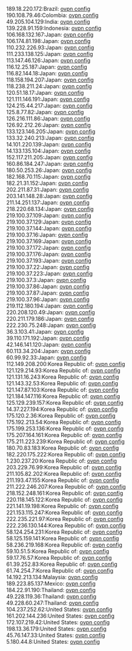 189.18.220.172:Brazil: [ovpn config](vpn/189_18_220_172.ovpn)  
190.108.79.46:Colombia: [ovpn config](vpn/190_108_79_46.ovpn)  
49.205.104.129:India: [ovpn config](vpn/49_205_104_129.ovpn)  
139.228.91.159:Indonesia: [ovpn config](vpn/139_228_91_159.ovpn)  
106.168.132.167:Japan: [ovpn config](vpn/106_168_132_167.ovpn)  
106.174.81.198:Japan: [ovpn config](vpn/106_174_81_198.ovpn)  
110.232.226.93:Japan: [ovpn config](vpn/110_232_226_93.ovpn)  
111.233.138.125:Japan: [ovpn config](vpn/111_233_138_125.ovpn)  
113.147.46.126:Japan: [ovpn config](vpn/113_147_46_126.ovpn)  
116.12.25.187:Japan: [ovpn config](vpn/116_12_25_187.ovpn)  
116.82.144.18:Japan: [ovpn config](vpn/116_82_144_18.ovpn)  
118.158.194.207:Japan: [ovpn config](vpn/118_158_194_207.ovpn)  
118.238.211.24:Japan: [ovpn config](vpn/118_238_211_24.ovpn)  
120.51.18.17:Japan: [ovpn config](vpn/120_51_18_17.ovpn)  
121.111.146.191:Japan: [ovpn config](vpn/121_111_146_191.ovpn)  
124.215.44.217:Japan: [ovpn config](vpn/124_215_44_217.ovpn)  
125.8.77.82:Japan: [ovpn config](vpn/125_8_77_82.ovpn)  
126.216.111.86:Japan: [ovpn config](vpn/126_216_111_86.ovpn)  
126.92.212.26:Japan: [ovpn config](vpn/126_92_212_26.ovpn)  
133.123.146.205:Japan: [ovpn config](vpn/133_123_146_205.ovpn)  
133.32.240.213:Japan: [ovpn config](vpn/133_32_240_213.ovpn)  
14.101.220.139:Japan: [ovpn config](vpn/14_101_220_139.ovpn)  
14.133.135.104:Japan: [ovpn config](vpn/14_133_135_104.ovpn)  
152.117.211.205:Japan: [ovpn config](vpn/152_117_211_205.ovpn)  
160.86.184.247:Japan: [ovpn config](vpn/160_86_184_247.ovpn)  
180.50.253.26:Japan: [ovpn config](vpn/180_50_253_26.ovpn)  
182.168.70.115:Japan: [ovpn config](vpn/182_168_70_115.ovpn)  
182.21.31.152:Japan: [ovpn config](vpn/182_21_31_152.ovpn)  
202.211.87.31:Japan: [ovpn config](vpn/202_211_87_31.ovpn)  
203.141.148.28:Japan: [ovpn config](vpn/203_141_148_28.ovpn)  
211.14.251.137:Japan: [ovpn config](vpn/211_14_251_137.ovpn)  
218.220.68.134:Japan: [ovpn config](vpn/218_220_68_134.ovpn)  
219.100.37.109:Japan: [ovpn config](vpn/219_100_37_109.ovpn)  
219.100.37.129:Japan: [ovpn config](vpn/219_100_37_129.ovpn)  
219.100.37.144:Japan: [ovpn config](vpn/219_100_37_144.ovpn)  
219.100.37.16:Japan: [ovpn config](vpn/219_100_37_16.ovpn)  
219.100.37.169:Japan: [ovpn config](vpn/219_100_37_169.ovpn)  
219.100.37.172:Japan: [ovpn config](vpn/219_100_37_172.ovpn)  
219.100.37.176:Japan: [ovpn config](vpn/219_100_37_176.ovpn)  
219.100.37.193:Japan: [ovpn config](vpn/219_100_37_193.ovpn)  
219.100.37.22:Japan: [ovpn config](vpn/219_100_37_22.ovpn)  
219.100.37.223:Japan: [ovpn config](vpn/219_100_37_223.ovpn)  
219.100.37.3:Japan: [ovpn config](vpn/219_100_37_3.ovpn)  
219.100.37.86:Japan: [ovpn config](vpn/219_100_37_86.ovpn)  
219.100.37.87:Japan: [ovpn config](vpn/219_100_37_87.ovpn)  
219.100.37.96:Japan: [ovpn config](vpn/219_100_37_96.ovpn)  
219.112.180.194:Japan: [ovpn config](vpn/219_112_180_194.ovpn)  
220.208.120.49:Japan: [ovpn config](vpn/220_208_120_49.ovpn)  
220.211.179.186:Japan: [ovpn config](vpn/220_211_179_186.ovpn)  
222.230.75.248:Japan: [ovpn config](vpn/222_230_75_248.ovpn)  
36.3.103.41:Japan: [ovpn config](vpn/36_3_103_41.ovpn)  
39.110.171.192:Japan: [ovpn config](vpn/39_110_171_192.ovpn)  
42.146.141.120:Japan: [ovpn config](vpn/42_146_141_120.ovpn)  
60.113.34.204:Japan: [ovpn config](vpn/60_113_34_204.ovpn)  
60.99.92.33:Japan: [ovpn config](vpn/60_99_92_33.ovpn)  
112.149.208.200:Korea Republic of: [ovpn config](vpn/112_149_208_200.ovpn)  
121.129.214.93:Korea Republic of: [ovpn config](vpn/121_129_214_93.ovpn)  
121.131.16.243:Korea Republic of: [ovpn config](vpn/121_131_16_243.ovpn)  
121.143.32.53:Korea Republic of: [ovpn config](vpn/121_143_32_53.ovpn)  
121.147.87.103:Korea Republic of: [ovpn config](vpn/121_147_87_103.ovpn)  
121.184.147.116:Korea Republic of: [ovpn config](vpn/121_184_147_116.ovpn)  
125.129.239.157:Korea Republic of: [ovpn config](vpn/125_129_239_157.ovpn)  
14.37.227.194:Korea Republic of: [ovpn config](vpn/14_37_227_194.ovpn)  
175.120.2.36:Korea Republic of: [ovpn config](vpn/175_120_2_36.ovpn)  
175.192.213.54:Korea Republic of: [ovpn config](vpn/175_192_213_54.ovpn)  
175.199.253.136:Korea Republic of: [ovpn config](vpn/175_199_253_136.ovpn)  
175.207.164.161:Korea Republic of: [ovpn config](vpn/175_207_164_161.ovpn)  
175.211.223.239:Korea Republic of: [ovpn config](vpn/175_211_223_239.ovpn)  
180.70.83.183:Korea Republic of: [ovpn config](vpn/180_70_83_183.ovpn)  
182.220.175.222:Korea Republic of: [ovpn config](vpn/182_220_175_222.ovpn)  
1.230.237.20:Korea Republic of: [ovpn config](vpn/1_230_237_20.ovpn)  
203.229.76.99:Korea Republic of: [ovpn config](vpn/203_229_76_99.ovpn)  
211.105.82.202:Korea Republic of: [ovpn config](vpn/211_105_82_202.ovpn)  
211.193.47.155:Korea Republic of: [ovpn config](vpn/211_193_47_155.ovpn)  
211.222.246.207:Korea Republic of: [ovpn config](vpn/211_222_246_207.ovpn)  
218.152.248.161:Korea Republic of: [ovpn config](vpn/218_152_248_161.ovpn)  
220.118.145.122:Korea Republic of: [ovpn config](vpn/220_118_145_122.ovpn)  
221.141.19.198:Korea Republic of: [ovpn config](vpn/221_141_19_198.ovpn)  
221.153.115.247:Korea Republic of: [ovpn config](vpn/221_153_115_247.ovpn)  
222.235.221.97:Korea Republic of: [ovpn config](vpn/222_235_221_97.ovpn)  
222.236.130.144:Korea Republic of: [ovpn config](vpn/222_236_130_144.ovpn)  
58.124.254.231:Korea Republic of: [ovpn config](vpn/58_124_254_231.ovpn)  
58.125.159.141:Korea Republic of: [ovpn config](vpn/58_125_159_141.ovpn)  
58.236.219.168:Korea Republic of: [ovpn config](vpn/58_236_219_168.ovpn)  
59.10.51.5:Korea Republic of: [ovpn config](vpn/59_10_51_5.ovpn)  
59.17.76.57:Korea Republic of: [ovpn config](vpn/59_17_76_57.ovpn)  
61.39.252.83:Korea Republic of: [ovpn config](vpn/61_39_252_83.ovpn)  
61.74.254.7:Korea Republic of: [ovpn config](vpn/61_74_254_7.ovpn)  
14.192.213.134:Malaysia: [ovpn config](vpn/14_192_213_134.ovpn)  
189.223.85.137:Mexico: [ovpn config](vpn/189_223_85_137.ovpn)  
184.22.91.190:Thailand: [ovpn config](vpn/184_22_91_190.ovpn)  
49.228.119.36:Thailand: [ovpn config](vpn/49_228_119_36.ovpn)  
49.228.60.247:Thailand: [ovpn config](vpn/49_228_60_247.ovpn)  
104.237.252.62:United States: [ovpn config](vpn/104_237_252_62.ovpn)  
161.202.144.236:United States: [ovpn config](vpn/161_202_144_236.ovpn)  
172.107.219.42:United States: [ovpn config](vpn/172_107_219_42.ovpn)  
198.13.36.179:United States: [ovpn config](vpn/198_13_36_179.ovpn)  
45.76.147.33:United States: [ovpn config](vpn/45_76_147_33.ovpn)  
5.180.44.8:United States: [ovpn config](vpn/5_180_44_8.ovpn)  
